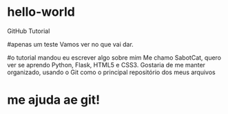 # hello-world
GitHub Tutorial

#apenas um teste
Vamos ver no que vai dar.

#o tutorial mandou eu escrever algo sobre mim
Me chamo SabotCat, quero ver se aprendo Python, Flask, HTML5 e CSS3.
Gostaria de me manter organizado, usando o Git como o principal
repositório dos meus arquivos

# me ajuda ae git!
